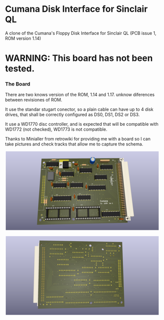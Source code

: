 # Cumana Disk Interface for Sinclair QL

A clone of the Cumana's Floppy Disk Interface for Sinclair QL
(PCB issue 1, ROM version 1.14)

# WARNING: This board has not been tested.


### The Board

There are two knows version of the ROM, 1.14 and 1.17. unknow diferences between revisiones of ROM.

It use the standar stugart conector, so a plain cable can have up to 4 disk drives, that shall be correctly configured as DS0, DS1, DS2 or DS3.

It use a WD1770 disc controller, and is expected that will be compatible with WD1772 (not checked), WD1773 is not compatible.

Thanks to Minialler from retrowiki for providing me with a board so I can take pictures and check tracks  that allow me to capture the schema.

![My image](ql_Cumana_F.png)

![My image](ql_Cumana_B.png)



